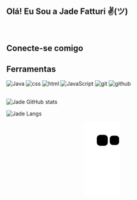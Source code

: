 <h2>Olá! Eu Sou a Jade Fatturi ✌(ツ)</h2><br>


<h2>Conecte-se comigo</h2>



<h2>Ferramentas</h2>

<div style="display: inline_block" valign="top" dir="auto">
<img aling= "center" alt= "Java" src="https://icongr.am/devicon/java-original.svg?size=30&color=currentColor"/>
<img aling= "center" alt= "css" src="https://icongr.am/devicon/css3-original.svg?size=30&color=currentColor"/>
<img aling= "center" alt= "html" src="https://icongr.am/devicon/html5-original.svg?size=30&color=currentColor"/>
<img aling= "center" alt= "JavaScript" src="https://icongr.am/devicon/javascript-original.svg?size=30&color=currentColor"/>
<img aling= "center" alt= "git" src="https://icongr.am/devicon/git-original.svg?size=30&color=currentColor"/>
<img aling= "center" alt= "github" src="https://icongr.am/devicon/github-original.svg?size=33&color=19b3d2"/></div><br>



![Jade GitHub stats](https://github-readme-stats.vercel.app/api?username=JadeFatturi&theme=radical&count_private=true&show_icons=true)

![Jade Langs](https://github-readme-stats.vercel.app/api/top-langs/?username=JadeFatturi&layout=compact&show_icons=true&theme=radical)

 <p align="center"><img align="center"src="https://github.com/JadeFatturi/JadeFatturi/blob/output/github-contribution-grid-snake.svg"/></p>
